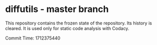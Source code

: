 # diffutils - master branch

This repository contains the frozen state of the repository.
Its history is cleared. It is used only for static code
analysis with Codacy.

Commit Time: 1712375440